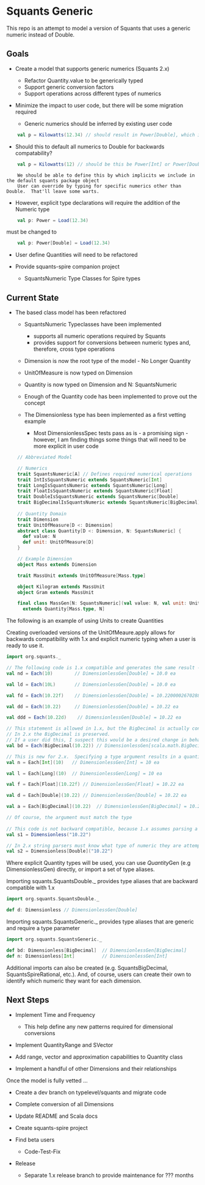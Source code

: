 # Squants Generic

This repo is an attempt to model a version of Squants that uses a generic numeric instead of Double.

## Goals

* Create a model that supports generic numerics (Squants 2.x)
  * Refactor Quantity.value to be generically typed
  * Support generic conversion factors
  * Support operations across different types of numerics

* Minimize the impact to user code, but there will be some migration required
  * Generic numerics should be inferred by existing user code
  
```scala
    val p = Kilowatts(12.34) // should result in Power[Double], which is the effective type in Squants 1.x
```
  * Should this to default all numerics to Double for backwards compatability?
```scala
    val p = Kilowatts(12) // should be this be Power[Int] or Power[Double]?
```
        We should be able to define this by which implicits we include in the default squants package object
        User can override by typing for specific numerics other than Double.  That'll leave some warts. 
    
  * However, explicit type declarations will require the addition of the Numeric type
  
```scala
    val p: Power = Load(12.34)
```

must be changed to

```scala
    val p: Power[Double] = Load(12.34)
```

  * User define Quantities will need to be refactored

* Provide squants-spire companion project 
  * SquantsNumeric Type Classes for Spire types
  
 
## Current State

* The based class model has been refactored
  * SquantsNumeric Typeclasses have been implemented
    * supports all numeric operations required by Squants
    * provides support for conversions between numeric types and, therefore, cross type operations
  * Dimension is now the root type of the model - No Longer Quantity
  * UnitOfMeasure is now typed on Dimension
  * Quantity is now typed on Dimension and N: SquantsNumeric
  * Enough of the Quantity code has been implemented to prove out the concept
  
  * The Dimensionless type has been implemented as a first vetting example
    * Most DimensionlessSpec tests pass as is - a promising sign - however, I am finding things some things that will need to be more explicit in user code
    
  
```scala
    // Abbreviated Model

    // Numerics
    trait SquantsNumeric[A] // Defines required numerical operations
    trait IntIsSquantsNumeric extends SquantsNumeric[Int]
    trait LongIsSquantsNumeric extends SquantsNumeric[Long]
    trait FloatIsSquantsNumeric extends SquantsNumeric[Float]
    trait DoubleIsSquantsNumeric extends SquantsNumeric[Double]
    trait BigDecimalIsSquantsNumeric extends SquantsNumeric[BigDecimal]
  
    // Quantity Domain
    trait Dimension 
    trait UnitOfMeasure[D <: Dimension] 
    abstract class Quantity[D <: Dimension, N: SquantsNumeric] {
      def value: N
      def unit: UnitOfMeasure[D]
    } 

    // Example Dimension
    object Mass extends Dimension

    trait MassUnit extends UnitOfMeasure[Mass.type]

    object Kilogram extends MassUnit
    object Gram extends MassUnit

    final class MassGen[N: SquantsNumeric](val value: N, val unit: UnitOfMeasure[Mass.type])
      extends Quantity[Mass.type, N]

```

The following is an example of using Units to create Quantities

Creating overloaded versions of the UnitOfMeaure.apply allows for backwards compatibility with 1.x and
explicit numeric typing when a user is ready to use it.

```scala
import org.squants._

// The following code is 1.x compatible and generates the same result - a quantity with a Double value
val nd = Each(10)        // DimensionlessGen[Double] = 10.0 ea

val ld = Each(10L)       // DimensionlessGen[Double] = 10.0 ea

val fd = Each(10.22f)    // DimensionlessGen[Double] = 10.220000267028809 ea

val dd = Each(10.22)     // DimensionlessGen[Double] = 10.22 ea

val ddd = Each(10.22d)    // DimensionlessGen[Double] = 10.22 ea

// This statement is allowed in 1.x, but the BigDecimal is actually converted to a Double
// In 2.x the BigDecimal is preserved.  
// If a user did this, I suspect this would be a desired change in behavior
val bd = Each(BigDecimal(10.22)) // DimensionlessGen[scala.math.BigDecimal] = 10.22 ea

// This is new for 2.x.  Specifying a type argument results in a quantity with a value of that type
val n = Each[Int](10)   // DimensionlessGen[Int] = 10 ea

val l = Each[Long](10)  // DimensionlessGen[Long] = 10 ea

val f = Each[Float](10.22f) // DimensionlessGen[Float] = 10.22 ea

val d = Each[Double](10.22) // DimensionlessGen[Double] = 10.22 ea   

val a = Each[BigDecimal](10.22)  // DimensionlessGen[BigDecimal] = 10.22 ea

// Of course, the argument must match the type
 
// This code is not backward compatible, because 1.x assumes parsing a Double
val s1 = Dimensionless("10.22")

// In 2.x string parsers must know what type of numeric they are attempting to parse
val s2 = Dimensionless[Double]("10.22")

```

Where explicit Quantity types will be used, you can use *Quantity*Gen (e.g DimensionlessGen) directly,
or import a set of type aliases.

Importing squants.SquantsDouble._ provides type aliases that are backward compatible with 1.x

```scala
import org.squants.SquantsDouble._

def d: Dimensionless // DimensionlessGen[Double]

```

Importing squants.SquantsGeneric._ provides type aliases that are generic and require a type parameter

```scala
import org.squants.SquantsGeneric._

def bd: Dimensionless[BigDecimal]  // DimensionlessGen[BigDecimal]
def n: Dimensionless[Int]          // DimensionlessGen[Int]

```

Additional imports can also be created (e.g. SquantsBigDecimal, SquantsSpireRational, etc.).
And, of course, users can create their own to identify which numeric they want for each dimension.


  
## Next Steps

* Implement Time and Frequency
  * This help define any new patterns required for dimensional conversions
  
* Implement QuantityRange and SVector

* Add range, vector and approximation capabilities to Quantity class

* Implement a handful of other Dimensions and their relationships

Once the model is fully vetted ...

* Create a dev branch on typelevel/squants and migrate code

* Complete conversion of all Dimensions

* Update README and Scala docs

* Create squants-spire project

* Find beta users
  * Code-Test-Fix
  
* Release
    * Separate 1.x release branch to provide maintenance for ??? months
    
    



  
  
